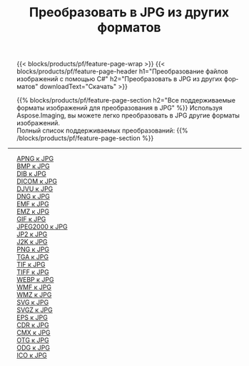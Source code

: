 ﻿---
title: Преобразовать в JPG из других форматов 
weight: 3920
url: /ru/net/conversion/to/jpg 
lang: ru
langdirlevel: 2
locales: zh-hans,ja,it,ru,de,es,fr,nl,id,lt,pl,pt,vi,tr,ko,zh-hant,ar,hi,th,sv,cs,uk,he
description: Используя Aspose.Imaging, вы можете легко конвертировать в JPG из других форматов.
---

{{< blocks/products/pf/feature-page-wrap >}}
{{< blocks/products/pf/feature-page-header h1="Преобразование файлов изображений с помощью C#" h2="Преобразовать в JPG из других форматов" downloadText="Скачать" >}}


{{% blocks/products/pf/feature-page-section  h2="Все поддерживаемые форматы изображений для преобразования в JPG" %}}
Используя Aspose.Imaging, вы можете легко преобразовать в JPG другие форматы изображений.
<br/>
Полный список поддерживаемых преобразований:
{{% /blocks/products/pf/feature-page-section %}}
<div class="container-fluid productfamilypage bg-gray">
    <div class="convertypes bg-gray agp-content section">
        <div class="container">
		<hr style="margin-left:-20px;"/>
		<div class="row other-converters">
		    <div class='col-md-2 other-converter remove-lp remove-rp'><a href="/imaging/ru/net/conversion/apng-to-jpg" >APNG к JPG</a></div>
<div class='col-md-2 other-converter remove-lp remove-rp'><a href="/imaging/ru/net/conversion/bmp-to-jpg" >BMP к JPG</a></div>
<div class='col-md-2 other-converter remove-lp remove-rp'><a href="/imaging/ru/net/conversion/dib-to-jpg" >DIB к JPG</a></div>
<div class='col-md-2 other-converter remove-lp remove-rp'><a href="/imaging/ru/net/conversion/dicom-to-jpg" >DICOM к JPG</a></div>
<div class='col-md-2 other-converter remove-lp remove-rp'><a href="/imaging/ru/net/conversion/djvu-to-jpg" >DJVU к JPG</a></div>
<div class='col-md-2 other-converter remove-lp remove-rp'><a href="/imaging/ru/net/conversion/dng-to-jpg" >DNG к JPG</a></div>
<div class='col-md-2 other-converter remove-lp remove-rp'><a href="/imaging/ru/net/conversion/emf-to-jpg" >EMF к JPG</a></div>
<div class='col-md-2 other-converter remove-lp remove-rp'><a href="/imaging/ru/net/conversion/emz-to-jpg" >EMZ к JPG</a></div>
<div class='col-md-2 other-converter remove-lp remove-rp'><a href="/imaging/ru/net/conversion/gif-to-jpg" >GIF к JPG</a></div>
<div class='col-md-2 other-converter remove-lp remove-rp'><a href="/imaging/ru/net/conversion/jpeg2000-to-jpg" >JPEG2000 к JPG</a></div>
<div class='col-md-2 other-converter remove-lp remove-rp'><a href="/imaging/ru/net/conversion/jp2-to-jpg" >JP2 к JPG</a></div>
<div class='col-md-2 other-converter remove-lp remove-rp'><a href="/imaging/ru/net/conversion/j2k-to-jpg" >J2K к JPG</a></div>
<div class='col-md-2 other-converter remove-lp remove-rp'><a href="/imaging/ru/net/conversion/png-to-jpg" >PNG к JPG</a></div>
<div class='col-md-2 other-converter remove-lp remove-rp'><a href="/imaging/ru/net/conversion/tga-to-jpg" >TGA к JPG</a></div>
<div class='col-md-2 other-converter remove-lp remove-rp'><a href="/imaging/ru/net/conversion/tif-to-jpg" >TIF к JPG</a></div>
<div class='col-md-2 other-converter remove-lp remove-rp'><a href="/imaging/ru/net/conversion/tiff-to-jpg" >TIFF к JPG</a></div>
<div class='col-md-2 other-converter remove-lp remove-rp'><a href="/imaging/ru/net/conversion/webp-to-jpg" >WEBP к JPG</a></div>
<div class='col-md-2 other-converter remove-lp remove-rp'><a href="/imaging/ru/net/conversion/wmf-to-jpg" >WMF к JPG</a></div>
<div class='col-md-2 other-converter remove-lp remove-rp'><a href="/imaging/ru/net/conversion/wmz-to-jpg" >WMZ к JPG</a></div>
<div class='col-md-2 other-converter remove-lp remove-rp'><a href="/imaging/ru/net/conversion/svg-to-jpg" >SVG к JPG</a></div>
<div class='col-md-2 other-converter remove-lp remove-rp'><a href="/imaging/ru/net/conversion/svgz-to-jpg" >SVGZ к JPG</a></div>
<div class='col-md-2 other-converter remove-lp remove-rp'><a href="/imaging/ru/net/conversion/eps-to-jpg" >EPS к JPG</a></div>
<div class='col-md-2 other-converter remove-lp remove-rp'><a href="/imaging/ru/net/conversion/cdr-to-jpg" >CDR к JPG</a></div>
<div class='col-md-2 other-converter remove-lp remove-rp'><a href="/imaging/ru/net/conversion/cmx-to-jpg" >CMX к JPG</a></div>
<div class='col-md-2 other-converter remove-lp remove-rp'><a href="/imaging/ru/net/conversion/otg-to-jpg" >OTG к JPG</a></div>
<div class='col-md-2 other-converter remove-lp remove-rp'><a href="/imaging/ru/net/conversion/odg-to-jpg" >ODG к JPG</a></div>
<div class='col-md-2 other-converter remove-lp remove-rp'><a href="/imaging/ru/net/conversion/ico-to-jpg" >ICO к JPG</a></div>
                </div>
        </div>
    </div>
</div>
<br/>

